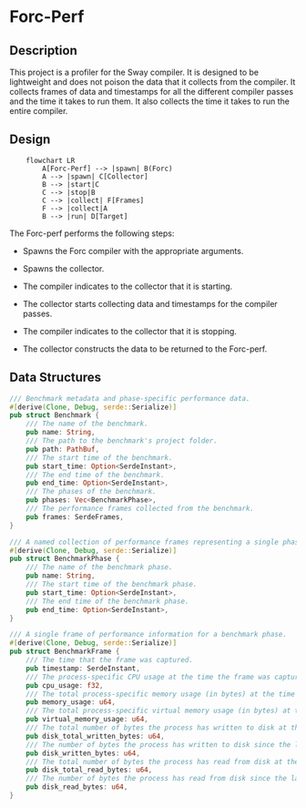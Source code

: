# Forc-Perf

## Description

This project is a profiler for the Sway compiler. It is designed to be lightweight and does not poison the data that it collects from the compiler.
It collects frames of data and timestamps for all the different compiler passes and the time it takes to run them. It also collects the time it takes to run the entire compiler.

## Design

```mermaid
    flowchart LR
        A[Forc-Perf] --> |spawn| B(Forc)
        A --> |spawn| C[Collector]
        B --> |start|C
        C --> |stop|B
        C --> |collect| F[Frames]
        F --> |collect|A
        B --> |run| D[Target]
```

The Forc-perf performs the following steps:

- Spawns the Forc compiler with the appropriate arguments.

- Spawns the collector.

- The compiler indicates to the collector that it is starting.

- The collector starts collecting data and timestamps for the compiler passes.

- The compiler indicates to the collector that it is stopping.

- The collector constructs the data to be returned to the Forc-perf.

## Data Structures

```rust
/// Benchmark metadata and phase-specific performance data.
#[derive(Clone, Debug, serde::Serialize)]
pub struct Benchmark {
    /// The name of the benchmark.
    pub name: String,
    /// The path to the benchmark's project folder.
    pub path: PathBuf,
    /// The start time of the benchmark.
    pub start_time: Option<SerdeInstant>,
    /// The end time of the benchmark.
    pub end_time: Option<SerdeInstant>,
    /// The phases of the benchmark.
    pub phases: Vec<BenchmarkPhase>,
    /// The performance frames collected from the benchmark.
    pub frames: SerdeFrames,
}

/// A named collection of performance frames representing a single phase of a benchmark.
#[derive(Clone, Debug, serde::Serialize)]
pub struct BenchmarkPhase {
    /// The name of the benchmark phase.
    pub name: String,
    /// The start time of the benchmark phase.
    pub start_time: Option<SerdeInstant>,
    /// The end time of the benchmark phase.
    pub end_time: Option<SerdeInstant>,
}

/// A single frame of performance information for a benchmark phase.
#[derive(Clone, Debug, serde::Serialize)]
pub struct BenchmarkFrame {
    /// The time that the frame was captured.
    pub timestamp: SerdeInstant,
    /// The process-specific CPU usage at the time the frame was captured.
    pub cpu_usage: f32,
    /// The total process-specific memory usage (in bytes) at the time the frame was captured.
    pub memory_usage: u64,
    /// The total process-specific virtual memory usage (in bytes) at the time the frame was captured.
    pub virtual_memory_usage: u64,
    /// The total number of bytes the process has written to disk at the time the frame was captured.
    pub disk_total_written_bytes: u64,
    /// The number of bytes the process has written to disk since the last refresh at the time the frame was captured.
    pub disk_written_bytes: u64,
    /// The total number of bytes the process has read from disk at the time the frame was captured.
    pub disk_total_read_bytes: u64,
    /// The number of bytes the process has read from disk since the last refresh at the time the frame was captured.
    pub disk_read_bytes: u64,
}
```
